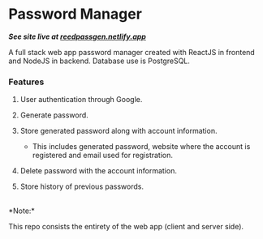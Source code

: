 # Password Manager

***See site live at [reedpassgen.netlify.app](https://reedpassgen.netlify.app/)***

A full stack web app password manager created with ReactJS in frontend and NodeJS in backend. Database use is PostgreSQL.

### Features
1. User authentication through Google.

2. Generate password.

3. Store generated password along with account information.
    - This includes generated password, website where the account is registered and email used for registration.

4. Delete password with the account information.

5. Store history of previous passwords.

<br />
*Note:*

This repo consists the entirety of the web app (client and server side).